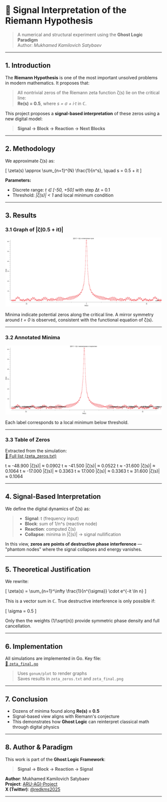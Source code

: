 # 📐 Signal Interpretation of the Riemann Hypothesis

> A numerical and structural experiment using the **Ghost Logic Paradigm**  
> Author: *Mukhamed Kamilovich Satybaev*

---

## 1. Introduction

The **Riemann Hypothesis** is one of the most important unsolved problems in modern mathematics. It proposes that:

> All nontrivial zeros of the Riemann zeta function ζ(s) lie on the critical line:  
> **Re(s) = 0.5**, where *s = σ + i·t* in ℂ.

This project proposes a **signal-based interpretation** of these zeros using a new digital model:
> **Signal → Block → Reaction → Next Blocks**

---

## 2. Methodology

We approximate ζ(s) as:

\[
\zeta(s) \approx \sum_{n=1}^{N} \frac{1}{n^s}, \quad s = 0.5 + it
\]

**Parameters:**
- Discrete range: *t ∈ [-50, +50]* with step Δt = 0.1
- Threshold: *|ζ(s)| < 1* and local minimum condition

---

## 3. Results

### 3.1 Graph of |ζ(0.5 + it)|

![zeta_final](../images/zeta_final.png)

Minima indicate potential zeros along the critical line. A mirror symmetry around *t = 0* is observed, consistent with the functional equation of ζ(s).

---

### 3.2 Annotated Minima

![zeta_annotated](../images/zeta_annotated.png)

Each label corresponds to a local minimum below threshold.

---

### 3.3 Table of Zeros

Extracted from the simulation:  
[📄 Full list (zeta_zeros.txt)](../sections/zeta_zeros.txt)

t ≈ -48.900 |ζ(s)| ≈ 0.0902
t ≈ -41.500 |ζ(s)| ≈ 0.0522
t ≈ -31.600 |ζ(s)| ≈ 0.1064
t ≈ -17.000 |ζ(s)| ≈ 0.3363
t ≈ 17.000 |ζ(s)| ≈ 0.3363
t ≈ 31.600 |ζ(s)| ≈ 0.1064

---

## 4. Signal-Based Interpretation

We define the digital dynamics of ζ(s) as:

> - **Signal**: t (frequency input)  
> - **Block**: sum of 1/n^s (reactive node)  
> - **Reaction**: computed ζ(s)  
> - **Collapse**: minima in |ζ(s)| → signal nullification

In this view, **zeros are points of destructive phase interference** — "phantom nodes" where the signal collapses and energy vanishes.

---

## 5. Theoretical Justification

We rewrite:

\[
\zeta(s) = \sum_{n=1}^\infty \frac{1}{n^{\sigma}} \cdot e^{-it \ln n}
\]

This is a vector sum in ℂ. True destructive interference is only possible if:

\[
\sigma = 0.5
\]

Only then the weights \(1/\sqrt{n}\) provide symmetric phase density and full cancellation.

---

## 6. Implementation

All simulations are implemented in Go. Key file:  
[🧠 `zeta_final.go`](../code/zeta_final.go)

> Uses `gonum/plot` to render graphs  
> Saves results in `zeta_zeros.txt` and `zeta_final.png`

---

## 7. Conclusion

- Dozens of minima found along **Re(s) = 0.5**  
- Signal-based view aligns with Riemann's conjecture  
- This demonstrates how **Ghost Logic** can reinterpret classical math through digital physics

---

## 8. Author & Paradigm

This work is part of the **Ghost Logic Framework**:

> **Signal → Block → Reaction → Signal**

**Author**: Mukhamed Kamilovich Satybaev  
**Project**: [ARU-AGI-Project](https://mukhameds.github.io/ARU-AGI-Project/)  
**X (Twitter)**: [@redkms2025](https://x.com/redkms2025)

---
